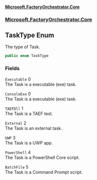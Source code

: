 #### [Microsoft.FactoryOrchestrator.Core](./Microsoft-FactoryOrchestrator-Core.md 'Microsoft.FactoryOrchestrator.Core')
### [Microsoft.FactoryOrchestrator.Core](./Microsoft-FactoryOrchestrator-Core.md 'Microsoft.FactoryOrchestrator.Core')
## TaskType Enum
The type of Task.  
```csharp
public enum TaskType
```
### Fields
<a name='Microsoft-FactoryOrchestrator-Core-TaskType-Executable'></a>
`Executable` 0  
The Task is a executable (exe) task.  
  
<a name='Microsoft-FactoryOrchestrator-Core-TaskType-ConsoleExe'></a>
`ConsoleExe` 0  
The Task is a executable (exe) task.  
  
<a name='Microsoft-FactoryOrchestrator-Core-TaskType-TAEFDll'></a>
`TAEFDll` 1  
The Task is a TAEF test.  
  
<a name='Microsoft-FactoryOrchestrator-Core-TaskType-External'></a>
`External` 2  
The Task is an external task.  
  
<a name='Microsoft-FactoryOrchestrator-Core-TaskType-UWP'></a>
`UWP` 3  
The Task is a UWP app.  
  
<a name='Microsoft-FactoryOrchestrator-Core-TaskType-PowerShell'></a>
`PowerShell` 4  
The Task is a PowerShell Core script.  
  
<a name='Microsoft-FactoryOrchestrator-Core-TaskType-BatchFile'></a>
`BatchFile` 5  
The Task is a Command Prompt script.  
  

